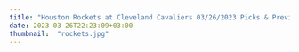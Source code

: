 ```yaml
---
title: "Houston Rockets at Cleveland Cavaliers 03/26/2023 Picks & Preview"
date: 2023-03-26T22:23:09+03:00
thumbnail:  "rockets.jpg"
---
```


